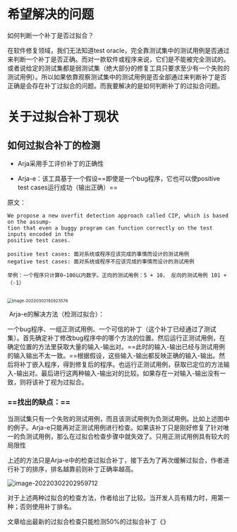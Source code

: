 # 希望解决的问题

如何判断一个补丁是否过拟合？

在软件修复领域，我们无法知道test oracle，完全靠测试集中的测试用例是否通过来判断一个补丁是否正确。而对一款软件或程序来说，它们是不能被完全测试的。或者说给定的测试集都是弱测试集（绝大部分的修复工具只要求至少有一个失败的测试用例）。所以如果依靠观察测试集中的测试用例是否全部通过来判断补丁是否正确是会存在补丁过拟合的问题。而我要解决的是如何判断补丁的过拟合问题。

# 关于过拟合补丁现状

## 如何过拟合补丁的检测

* Arja采用手工评价补丁的正确性

* Arja-e：该工具基于一个假设==即使是一个bug程序，它也可以使positive test cases运行成功（输出正确）==

原文：

```
We propose a new overfit detection approach called CIP, which is based on the assump-
tion that even a buggy program can function correctly on the test inputs encoded in the
positive test cases.

positive test cases: 面对系统或程序应该完成的事情而设计的测试用例
negative test cases: 面对系统或程序不应该完成的事情而设计的测试用例

举例：一个程序只计算0~100以内数字。正向的测试用例：5 + 10， 反向的测试用例 101 + （-1）


```



<img src="C:\Users\HDULAB601\AppData\Roaming\Typora\typora-user-images\image-20220302192923576.png" alt="image-20220302192923576" style="zoom:67%;" />

​      Arja-e的解决方法（检测过拟合）：

​      一个bug程序、一组正测试用例、一个可信的补丁（这个补丁已经通过了测试集）。首先确定补丁修改bug程序中的哪个方法的位置。然后运行正测试用例，在确定位置的方法里获取大量的输入-输出对。==此时的输入-输出已经与测试用例的输入输出不太一致。==根据假设，这些输入-输出都反映正确的输入-输出。然后将补丁嵌入程序，得到修复后的程序。也运行正测试用例，获取已定位的方法输入-输出对。最后进行这两种输入-输出对的比较。如果存在一对输入-输出没有一致，则将该补丁视为过拟合。

### ==找出的缺点：==

当测试集只有一个失败的测试用例，而且该测试用例为负测试用例。比如上述图中的例子。Arja-e只能再对正测试用例进行检查。如果该补丁只是刚好修复了针对唯一的负测试用例，那么在过拟合检查步骤中就失效了。只用正测试用例具有较大的局限性



上述的方法只是Arja-e中的检查过拟合补丁，接下去为了再次缓解过拟合，作者进行补丁的排序，排名越靠前则补丁正确率越高。

![image-20220302202959712](C:\Users\HDULAB601\AppData\Roaming\Typora\typora-user-images\image-20220302202959712.png)

对于上述两种过拟合的检查方法，作者给出了比较。当开发人员有精力时，用第一种；否则使用补丁排名。

文章给出最新的过拟合检查只能检测50%的过拟合补丁《》

